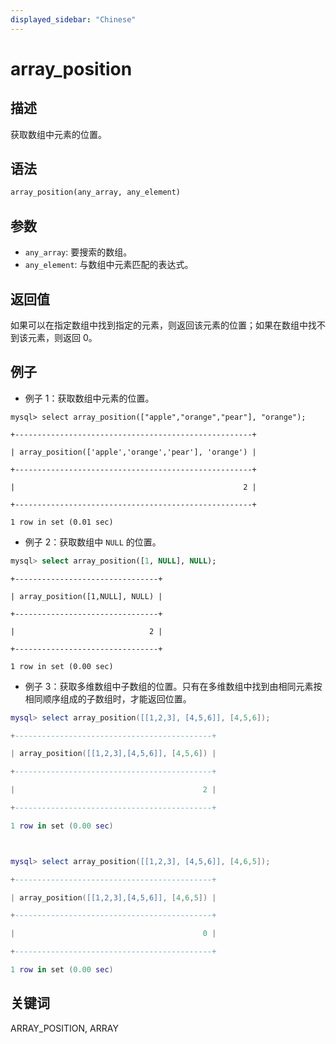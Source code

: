 ```yaml
---
displayed_sidebar: "Chinese"
---
```


# array_position

## 描述

获取数组中元素的位置。

## 语法

```Haskell
array_position(any_array, any_element)
```

## 参数

- `any_array`: 要搜索的数组。
- `any_element`: 与数组中元素匹配的表达式。

## 返回值

如果可以在指定数组中找到指定的元素，则返回该元素的位置；如果在数组中找不到该元素，则返回 0。

## 例子

- 例子 1：获取数组中元素的位置。

```plaintext
mysql> select array_position(["apple","orange","pear"], "orange");

+-----------------------------------------------------+

| array_position(['apple','orange','pear'], 'orange') |

+-----------------------------------------------------+

|                                                   2 |

+-----------------------------------------------------+

1 row in set (0.01 sec)
```

- 例子 2：获取数组中 `NULL` 的位置。

```sql
mysql> select array_position([1, NULL], NULL);
```

```plaintext
+--------------------------------+

| array_position([1,NULL], NULL) |

+--------------------------------+

|                              2 |

+--------------------------------+

1 row in set (0.00 sec)
```

- 例子 3：获取多维数组中子数组的位置。只有在多维数组中找到由相同元素按相同顺序组成的子数组时，才能返回位置。

```Lua
mysql> select array_position([[1,2,3], [4,5,6]], [4,5,6]);

+--------------------------------------------+

| array_position([[1,2,3],[4,5,6]], [4,5,6]) |

+--------------------------------------------+

|                                          2 |

+--------------------------------------------+

1 row in set (0.00 sec)



mysql> select array_position([[1,2,3], [4,5,6]], [4,6,5]);

+--------------------------------------------+

| array_position([[1,2,3],[4,5,6]], [4,6,5]) |

+--------------------------------------------+

|                                          0 |

+--------------------------------------------+

1 row in set (0.00 sec)
```

## 关键词

ARRAY_POSITION, ARRAY